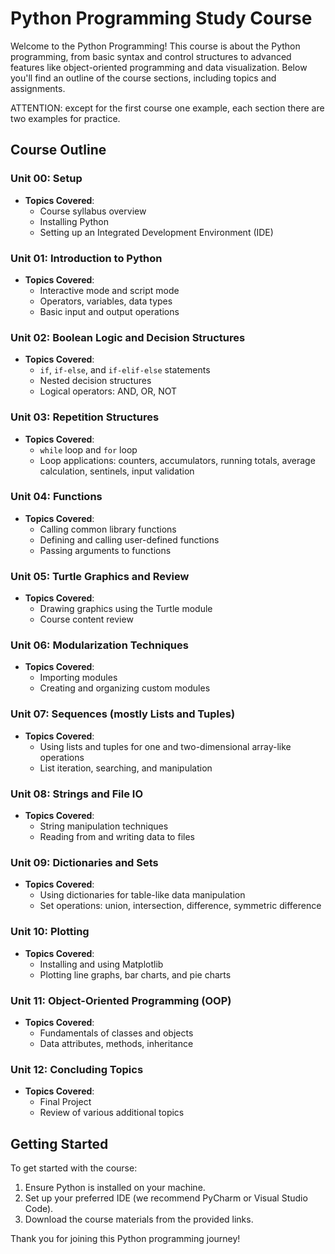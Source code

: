 # Python Programming Study Course

Welcome to the Python Programming! This course is about the Python programming, from basic syntax and control structures to advanced features like object-oriented programming and data visualization. Below you'll find an outline of the course sections, including topics and assignments.

ATTENTION: except for the first course one example, each section there are two examples for practice.

## Course Outline

### Unit 00: Setup
- **Topics Covered**:
  - Course syllabus overview
  - Installing Python
  - Setting up an Integrated Development Environment (IDE)

### Unit 01: Introduction to Python
- **Topics Covered**:
  - Interactive mode and script mode
  - Operators, variables, data types
  - Basic input and output operations

### Unit 02: Boolean Logic and Decision Structures
- **Topics Covered**:
  - `if`, `if-else`, and `if-elif-else` statements
  - Nested decision structures
  - Logical operators: AND, OR, NOT

### Unit 03: Repetition Structures
- **Topics Covered**:
  - `while` loop and `for` loop
  - Loop applications: counters, accumulators, running totals, average calculation, sentinels, input validation

### Unit 04: Functions
- **Topics Covered**:
  - Calling common library functions
  - Defining and calling user-defined functions
  - Passing arguments to functions

### Unit 05: Turtle Graphics and Review
- **Topics Covered**:
  - Drawing graphics using the Turtle module
  - Course content review

### Unit 06: Modularization Techniques
- **Topics Covered**:
  - Importing modules
  - Creating and organizing custom modules

### Unit 07: Sequences (mostly Lists and Tuples)
- **Topics Covered**:
  - Using lists and tuples for one and two-dimensional array-like operations
  - List iteration, searching, and manipulation

### Unit 08: Strings and File IO
- **Topics Covered**:
  - String manipulation techniques
  - Reading from and writing data to files

### Unit 09: Dictionaries and Sets
- **Topics Covered**:
  - Using dictionaries for table-like data manipulation
  - Set operations: union, intersection, difference, symmetric difference

### Unit 10: Plotting
- **Topics Covered**:
  - Installing and using Matplotlib
  - Plotting line graphs, bar charts, and pie charts

### Unit 11: Object-Oriented Programming (OOP)
- **Topics Covered**:
  - Fundamentals of classes and objects
  - Data attributes, methods, inheritance

### Unit 12: Concluding Topics
- **Topics Covered**:
  - Final Project
  - Review of various additional topics

## Getting Started
To get started with the course:
1. Ensure Python is installed on your machine.
2. Set up your preferred IDE (we recommend PyCharm or Visual Studio Code).
3. Download the course materials from the provided links.


Thank you for joining this Python programming journey!
